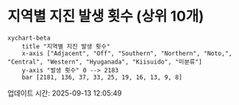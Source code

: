 # 지역별 지진 발생 횟수 (상위 10개)

```mermaid
xychart-beta
    title "지역별 지진 발생 횟수"
    x-axis ["Adjacent", "Off", "Southern", "Northern", "Noto,", "Central", "Western", "Hyuganada", "Kiisuido", "미분류"]
    y-axis "발생 횟수" 0 --> 2183
    bar [2181, 136, 37, 33, 25, 19, 16, 13, 9, 8]
```

업데이트 시간: 2025-09-13 12:05:49
